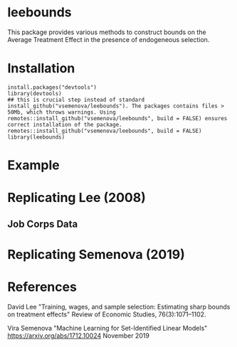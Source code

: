# leebounds
This package provides various methods to construct bounds on the Average Treatment Effect in the presence of endogeneous selection. 


# Installation
```
install.packages("devtools")
library(devtools) 
## this is crucial step instead of standard install_github("vsemenova/leebounds"). The packages contains files > 50Mb, which throws warnings. Using remotes::install_github("vsemenova/leebounds", build = FALSE) ensures correct installation of the package. 
remotes::install_github("vsemenova/leebounds", build = FALSE)
library(leebounds)
```
# Example


# Replicating Lee (2008) 
## Job Corps Data


# Replicating Semenova (2019)

# References
David Lee "Training, wages, and sample selection: Estimating sharp bounds on treatment effects" Review of Economic Studies, 76(3):1071–1102.

Vira Semenova "Machine Learning for Set-Identified Linear Models" https://arxiv.org/abs/1712.10024 November 2019
